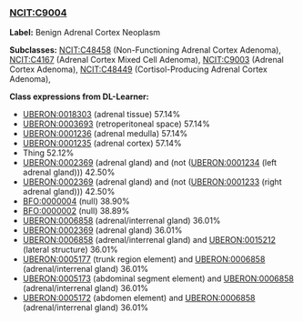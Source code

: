 
### [NCIT:C9004](http://purl.obolibrary.org/obo/NCIT_C9004)
**Label:** Benign Adrenal Cortex Neoplasm

**Subclasses:** [NCIT:C48458](http://purl.obolibrary.org/obo/NCIT_C48458) (Non-Functioning Adrenal Cortex Adenoma), [NCIT:C4167](http://purl.obolibrary.org/obo/NCIT_C4167) (Adrenal Cortex Mixed Cell Adenoma), [NCIT:C9003](http://purl.obolibrary.org/obo/NCIT_C9003) (Adrenal Cortex Adenoma), [NCIT:C48449](http://purl.obolibrary.org/obo/NCIT_C48449) (Cortisol-Producing Adrenal Cortex Adenoma), 

**Class expressions from DL-Learner:**

- [UBERON:0018303](http://purl.obolibrary.org/obo/UBERON_0018303) (adrenal tissue) 57.14%
- [UBERON:0003693](http://purl.obolibrary.org/obo/UBERON_0003693) (retroperitoneal space) 57.14%
- [UBERON:0001236](http://purl.obolibrary.org/obo/UBERON_0001236) (adrenal medulla) 57.14%
- [UBERON:0001235](http://purl.obolibrary.org/obo/UBERON_0001235) (adrenal cortex) 57.14%
- Thing 52.12%
- [UBERON:0002369](http://purl.obolibrary.org/obo/UBERON_0002369) (adrenal gland) and (not ([UBERON:0001234](http://purl.obolibrary.org/obo/UBERON_0001234) (left adrenal gland))) 42.50%
- [UBERON:0002369](http://purl.obolibrary.org/obo/UBERON_0002369) (adrenal gland) and (not ([UBERON:0001233](http://purl.obolibrary.org/obo/UBERON_0001233) (right adrenal gland))) 42.50%
- [BFO:0000004](http://purl.obolibrary.org/obo/BFO_0000004) (null) 38.90%
- [BFO:0000002](http://purl.obolibrary.org/obo/BFO_0000002) (null) 38.89%
- [UBERON:0006858](http://purl.obolibrary.org/obo/UBERON_0006858) (adrenal/interrenal gland) 36.01%
- [UBERON:0002369](http://purl.obolibrary.org/obo/UBERON_0002369) (adrenal gland) 36.01%
- [UBERON:0006858](http://purl.obolibrary.org/obo/UBERON_0006858) (adrenal/interrenal gland) and [UBERON:0015212](http://purl.obolibrary.org/obo/UBERON_0015212) (lateral structure) 36.01%
- [UBERON:0005177](http://purl.obolibrary.org/obo/UBERON_0005177) (trunk region element) and [UBERON:0006858](http://purl.obolibrary.org/obo/UBERON_0006858) (adrenal/interrenal gland) 36.01%
- [UBERON:0005173](http://purl.obolibrary.org/obo/UBERON_0005173) (abdominal segment element) and [UBERON:0006858](http://purl.obolibrary.org/obo/UBERON_0006858) (adrenal/interrenal gland) 36.01%
- [UBERON:0005172](http://purl.obolibrary.org/obo/UBERON_0005172) (abdomen element) and [UBERON:0006858](http://purl.obolibrary.org/obo/UBERON_0006858) (adrenal/interrenal gland) 36.01%


